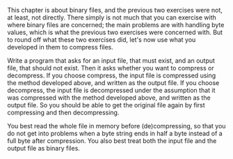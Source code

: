 This chapter is about binary
files, and the previous two exercises were not, at least, not directly.
There simply is not much that you can exercise with where binary files
are concerned; the main problems are with handling byte values, which is
what the previous two exercises were concerned with. But to round off
what these two exercises did, let's now use what you developed in them
to compress files.

Write a program that asks for an input file, that must exist, and an
output file, that should not exist. Then it asks whether you want to
compress or decompress. If you choose compress, the input file is
compressed using the method developed above, and written as the output
file. If you choose decompress, the input file is decompressed under the
assumption that it was compressed with the method developed above, and
written as the output file. So you should be able to get the original
file again by first compressing and then decompressing.

You best read the whole file in memory before (de)compressing, so that
you do not get into problems when a byte string ends in half a byte
instead of a full byte after compression. You also best treat both the
input file and the output file as binary files.